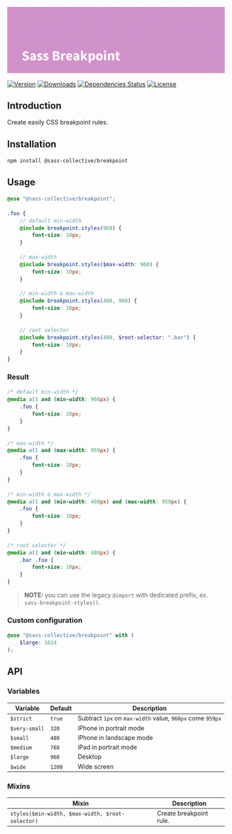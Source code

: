 ![Sass Breakpoint](.github/banner.png)

[![Version](https://flat.badgen.net/npm/v/@sass-collective/breakpoint)](https://www.npmjs.com/package/@sass-collective/breakpoint)
[![Downloads](https://flat.badgen.net/npm/dt/@sass-collective/breakpoint)](https://www.npmjs.com/package/@sass-collective/breakpoint)
[![Dependencies Status](https://david-dm.org/sass-collective/sass-collective/status.svg?style=flat-square&path=packages/breakpoint)](https://david-dm.org/sass-collective/sass-collective?path=packages/breakpoint)
[![License](https://flat.badgen.net/github/license/sass-collective/sass-collective)](https://flat.badgen.net/github/license/sass-collective/sass-collective)

## Introduction

Create easily CSS breakpoint rules.

## Installation

```shell
npm install @sass-collective/breakpoint
```

## Usage

```scss
@use "@sass-collective/breakpoint";

.foo {
    // default min-width
    @include breakpoint.styles(960) {
        font-size: 10px;
    }

    // max-width
    @include breakpoint.styles($max-width: 960) {
        font-size: 10px;
    }

    // min-width & max-width
    @include breakpoint.styles(480, 960) {
        font-size: 10px;
    }

    // root selector
    @include breakpoint.styles(480, $root-selector: ".bar") {
        font-size: 10px;
    }
}
```

### Result

```css
/* default min-width */
@media all and (min-width: 960px) {
    .foo {
        font-size: 10px;
    }
}

/* max-width */
@media all and (max-width: 959px) {
    .foo {
        font-size: 10px;
    }
}

/* min-width & max-width */
@media all and (min-width: 480px) and (max-width: 959px) {
    .foo {
        font-size: 10px;
    }
}

/* root selector */
@media all and (min-width: 480px) {
    .bar .foo {
        font-size: 10px;
    }
}
```

> **NOTE:** you can use the legacy `@import` with dedicated prefix, ex. `sass-breakpoint-styles()`.

### Custom configuration

```scss
@use "@sass-collective/breakpoint" with (
    $large: 1024
);
```

## API

### Variables

| Variable | Default | Description |
| --- | --- | --- |
| `$strict` | `true` | Subtract `1px` on `max-width` value, `960px` come `959px` |
| `$very-small` | `320` | iPhone in portrait mode |
| `$small` | `480` | iPhone in landscape mode |
| `$medium` | `768` | iPad in portrait mode |
| `$large` | `960` | Desktop |
| `$wide` | `1200` | Wide screen |

### Mixins

| Mixin | Description |
| --- | --- |
| `styles($min-width, $max-width, $root-selector)` | Create breakpoint rule. |
